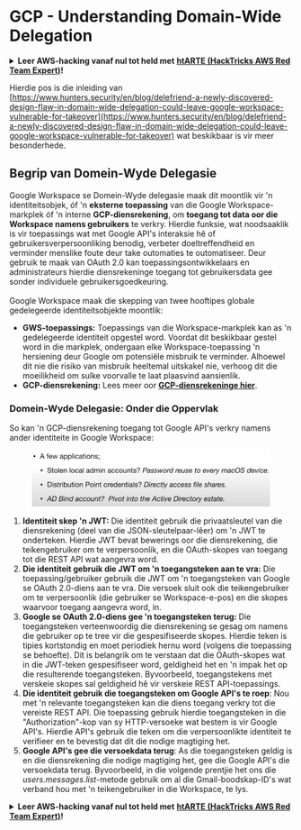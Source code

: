 # GCP - Understanding Domain-Wide Delegation

<details>

<summary><strong>Leer AWS-hacking vanaf nul tot held met</strong> <a href="https://training.hacktricks.xyz/courses/arte"><strong>htARTE (HackTricks AWS Red Team Expert)</strong></a><strong>!</strong></summary>

Ander maniere om HackTricks te ondersteun:

* As jy wil sien dat jou **maatskappy geadverteer word in HackTricks** of **HackTricks aflaai in PDF-formaat**, kyk na die [**SUBSCRIPTION PLANS**](https://github.com/sponsors/carlospolop)!
* Kry die [**amptelike PEASS & HackTricks swag**](https://peass.creator-spring.com)
* Ontdek [**The PEASS Family**](https://opensea.io/collection/the-peass-family), ons versameling eksklusiewe [**NFTs**](https://opensea.io/collection/the-peass-family)
* **Sluit aan by die** 💬 [**Discord-groep**](https://discord.gg/hRep4RUj7f) of die [**telegram-groep**](https://t.me/peass) of **volg** my op **Twitter** 🐦 [**@carlospolopm**](https://twitter.com/carlospolopm)**.**
* **Deel jou hacktruuks deur PR's in te dien by die** [**HackTricks**](https://github.com/carlospolop/hacktricks) en [**HackTricks Cloud**](https://github.com/carlospolop/hacktricks-cloud) GitHub-opslagplekke.

</details>

Hierdie pos is die inleiding van [https://www.hunters.security/en/blog/delefriend-a-newly-discovered-design-flaw-in-domain-wide-delegation-could-leave-google-workspace-vulnerable-for-takeover](https://www.hunters.security/en/blog/delefriend-a-newly-discovered-design-flaw-in-domain-wide-delegation-could-leave-google-workspace-vulnerable-for-takeover) wat beskikbaar is vir meer besonderhede.

## **Begrip van Domein-Wyde Delegasie**

Google Workspace se Domein-Wyde delegasie maak dit moontlik vir 'n identiteitsobjek, óf 'n **eksterne toepassing** van die Google Workspace-markplek óf 'n interne **GCP-diensrekening**, om **toegang tot data oor die Workspace namens gebruikers** te verkry. Hierdie funksie, wat noodsaaklik is vir toepassings wat met Google API's interaksie hê of gebruikersverpersoonliking benodig, verbeter doeltreffendheid en verminder menslike foute deur take outomaties te outomatiseer. Deur gebruik te maak van OAuth 2.0 kan toepassingsontwikkelaars en administrateurs hierdie diensrekeninge toegang tot gebruikersdata gee sonder individuele gebruikersgoedkeuring.\
\
Google Workspace maak die skepping van twee hooftipes globale gedelegeerde identiteitsobjekte moontlik:

* **GWS-toepassings:** Toepassings van die Workspace-markplek kan as 'n gedelegeerde identiteit opgestel word. Voordat dit beskikbaar gestel word in die markplek, ondergaan elke Workspace-toepassing 'n hersiening deur Google om potensiële misbruik te verminder. Alhoewel dit nie die risiko van misbruik heeltemal uitskakel nie, verhoog dit die moeilikheid om sulke voorvalle te laat plaasvind aansienlik.
* **GCP-diensrekening:** Lees meer oor [**GCP-diensrekeninge hier**](../gcp-basic-information/#service-accounts).

### **Domein-Wyde Delegasie: Onder die Oppervlak**

So kan 'n GCP-diensrekening toegang tot Google API's verkry namens ander identiteite in Google Workspace:

<figure><img src="../../../.gitbook/assets/image (11).png" alt=""><figcaption></figcaption></figure>

1. **Identiteit skep 'n JWT:** Die identiteit gebruik die privaatsleutel van die diensrekening (deel van die JSON-sleutelpaar-lêer) om 'n JWT te onderteken. Hierdie JWT bevat bewerings oor die diensrekening, die teikengebruiker om te verpersoonlik, en die OAuth-skopes van toegang tot die REST API wat aangevra word.
2. **Die identiteit gebruik die JWT om 'n toegangsteken aan te vra:** Die toepassing/gebruiker gebruik die JWT om 'n toegangsteken van Google se OAuth 2.0-diens aan te vra. Die versoek sluit ook die teikengebruiker om te verpersoonlik (die gebruiker se Workspace-e-pos) en die skopes waarvoor toegang aangevra word, in.
3. **Google se OAuth 2.0-diens gee 'n toegangsteken terug:** Die toegangsteken verteenwoordig die diensrekening se gesag om namens die gebruiker op te tree vir die gespesifiseerde skopes. Hierdie teken is tipies kortstondig en moet periodiek hernu word (volgens die toepassing se behoefte). Dit is belangrik om te verstaan dat die OAuth-skopes wat in die JWT-teken gespesifiseer word, geldigheid het en 'n impak het op die resulterende toegangsteken. Byvoorbeeld, toegangstekens met verskeie skopes sal geldigheid hê vir verskeie REST API-toepassings.
4. **Die identiteit gebruik die toegangsteken om Google API's te roep**: Nou met 'n relevante toegangsteken kan die diens toegang verkry tot die vereiste REST API. Die toepassing gebruik hierdie toegangsteken in die "Authorization"-kop van sy HTTP-versoeke wat bestem is vir Google API's. Hierdie API's gebruik die teken om die verpersoonlikte identiteit te verifieer en te bevestig dat dit die nodige magtiging het.
5. **Google API's gee die versoekdata terug**: As die toegangsteken geldig is en die diensrekening die nodige magtiging het, gee die Google API's die versoekdata terug. Byvoorbeeld, in die volgende prentjie het ons die _users.messages.list_-metode gebruik om al die Gmail-boodskap-ID's wat verband hou met 'n teikengebruiker in die Workspace, te lys.

<details>

<summary><strong>Leer AWS-hacking vanaf nul tot held met</strong> <a href="https://training.hacktricks.xyz/courses/arte"><strong>htARTE (HackTricks AWS Red Team Expert)</strong></a><strong>!</strong></summary>

Ander maniere om HackTricks te ondersteun:

* As jy wil sien dat jou **maatskappy geadverteer word in HackTricks** of **HackTricks aflaai in PDF-formaat**, kyk na die [**SUBSCRIPTION PLANS**](https://github.com/sponsors/carlospolop)!
* Kry die [**amptelike PEASS & HackTricks swag**](https://peass.creator-spring.com)
* Ontdek [**The PEASS Family**](https://opensea.io/collection/the-peass-family), ons versameling eksklusiewe [**NFTs**](https://opensea.io/collection/the-peass-family)
* **Sluit aan by die** 💬 [**Discord-groep**](https://discord.gg/hRep4RUj7f) of die [**telegram-groep**](https://t.me/peass) of **volg** my op **Twitter** 🐦 [**@carlospolopm**](https://twitter.com/carlospolopm)**.**
* **Deel jou hacktruuks deur PR's in te dien by die** [**HackTricks**](https://github.com/carlospolop/hacktricks) en [**HackTricks Cloud**](https://github.com/carlospolop/hacktricks-cloud) GitHub-opslagplekke.

</details>
